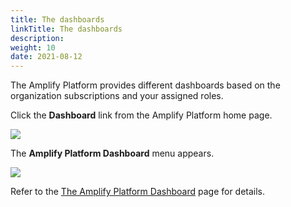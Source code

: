 ```yaml
---
title: The dashboards
linkTitle: The dashboards
description: 
weight: 10
date: 2021-08-12
---
```


The Amplify Platform provides different dashboards based on the organization subscriptions and your assigned roles.

Click the **Dashboard** link from the Amplify Platform home page.

![](/Images/amplify_dashboard_link.png)

The **Amplify Platform Dashboard** menu appears.

![](/Images/dashboard_left_menu.png)

Refer to the [The Amplify Platform Dashboard](/docs/dashboard_guide/the_dashboards/the_amplify_platform_dashboard/) page for details.
